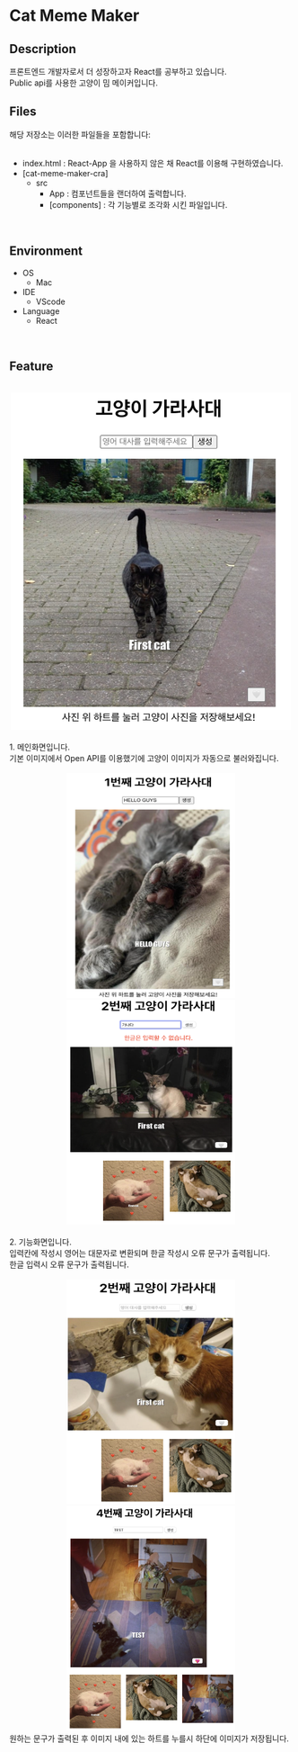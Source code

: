 # Cat Meme Maker
## Description
프론트엔드 개발자로서 더 성장하고자 React를 공부하고 있습니다.<br />
Public api를 사용한 고양이 밈 메이커입니다.<br />
## Files
해당 저장소는 이러한 파일들을 포함합니다: <br />
<br />
- index.html : React-App 을 사용하지 않은 채 React를 이용해 구현하였습니다.
- [cat-meme-maker-cra]
  - src
    - App : 컴포넌트들을 랜더하여 출력합니다.
    - [components] : 각 기능별로 조각화 시킨 파일입니다.
<br/>

## Environment
- OS
  - Mac
- IDE
  - VScode
- Language
  - React
<br />

## Feature
<br />
<div align="center">
<img src="./asset/main.png" width="500" height="600"/>
</div>
<br />
1. 메인화면입니다.<br />
기본 이미지에서 Open API를 이용했기에 고양이 이미지가 자동으로 불러와집니다.
<br />
<br />
<div align="center">
<img src="./asset/no1.png" width="300" height="400"/>
<img src="./asset/no3.png" width="300" height="400"/>
</div>
<br />
2. 기능화면입니다. <br />
입력칸에 작성시 영어는 대문자로 변환되며 한글 작성시 오류 문구가 출력됩니다.<br />
한글 입력시 오류 문구가 출력됩니다. 
<br />
<br />
<div align="center">
<img src="./asset/no2.png" width="300" height="400"/>
<img src="./asset/no4.png" width="300" height="400"/>
</div>
원하는 문구가 출력된 후 이미지 내에 있는 하트를 누를시 하단에 이미지가 저장됩니다.

